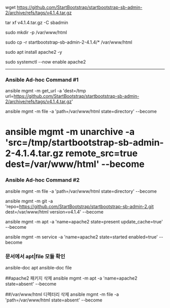 wget https://github.com/StartBootstrap/startbootstrap-sb-admin-2/archive/refs/tags/v4.1.4.tar.gz

tar xf v4.1.4.tar.gz -C sbadmin

sudo mkdir -p /var/www/html

sudo cp -r startbootstrap-sb-admin-2-4.1.4/* /var/www/html

sudo apt install apache2 -y

sudo systemctl --now enable apache2


----

### Ansible Ad-hoc Command #1
ansible mgmt -m get_url -a 'dest=/tmp url=https://github.com/StartBootstrap/startbootstrap-sb-admin-2/archive/refs/tags/v4.1.4.tar.gz'

ansible mgmt -m file -a 'path=/var/www/html state=directory' --become

ansible mgmt -m unarchive -a 'src=/tmp/startbootstrap-sb-admin-2-4.1.4.tar.gz remote_src=true dest=/var/www/html' --become
====


### Ansible Ad-hoc Command #2
ansible mgmt -m file -a 'path=/var/www/html state=directory' --become

ansible mgmt -m git -a 'repo=https://github.com/StartBootstrap/startbootstrap-sb-admin-2.git dest=/var/www/html version=v4.1.4' --become

ansible mgmt -m apt -a 'name=apache2 state=present update_cache=true' --become

ansible mgmt -m service -a 'name=apache2 state=started enabled=true' --become



### 문서에서 apt|file 모듈 확인
ansible-doc apt
ansible-doc file

##apache2 패키지 삭제
ansible mgmt -m apt -a 'name=apache2 state=absent' --become

##/var/www/html 디렉터리 삭제
ansible mgmt -m file -a 'path=/var/www/html state=absent' --become

